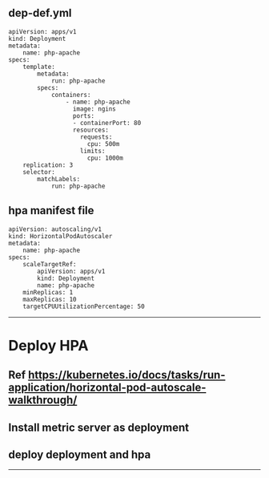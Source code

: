 ## dep-def.yml
```
apiVersion: apps/v1
kind: Deployment
metadata:
    name: php-apache
specs:
    template:
        metadata:
            run: php-apache
        specs:
            containers:
                - name: php-apache
                  image: ngins
                  ports:
                  - containerPort: 80
                  resources:
                    requests:
                      cpu: 500m
                    limits:
                      cpu: 1000m
    replication: 3
    selector:
        matchLabels:
            run: php-apache
```

## hpa manifest file
```
apiVersion: autoscaling/v1
kind: HorizontalPodAutoscaler
metadata:
    name: php-apache
specs:
    scaleTargetRef: 
        apiVersion: apps/v1
        kind: Deployment
        name: php-apache
    minReplicas: 1
    maxReplicas: 10
    targetCPUUtilizationPercentage: 50
```
************************************************
# Deploy HPA
## Ref https://kubernetes.io/docs/tasks/run-application/horizontal-pod-autoscale-walkthrough/

## Install metric server as deployment
## deploy deployment and hpa
**********************************************